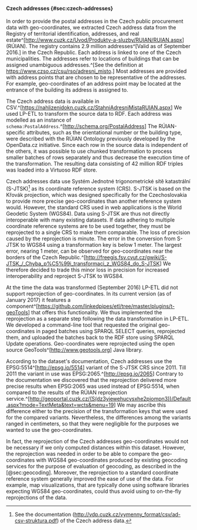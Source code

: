 #### Czech addresses {#sec:czech-addresses}

In order to provide the postal addresses in the Czech public procurement data with geo-coordinates, we extracted Czech address data from the Registry of territorial identification, addresses, and real estate^[<http://www.cuzk.cz/Uvod/Produkty-a-sluzby/RUIAN/RUIAN.aspx>] (RÚIAN).
The registry contains 2.9 million addresses^[Valid as of September 2016.] in the Czech Republic.
Each address is linked to one of the Czech municipalities.
The addresses refer to locations of buildings that can be assigned unambiguous addresses.^[See the definition at <https://www.czso.cz/csu/rso/adresni_misto>.]
Most addresses are provided with address points that are chosen to be representative of the addresses.
For example, geo-coordinates of an address point may be located at the entrance of the building its address is assigned to.

The Czech address data is available in CSV.^[<https://nahlizenidokn.cuzk.cz/StahniAdresniMistaRUIAN.aspx>]
We used LP-ETL to transform the source data to RDF.
Each address was modelled as an instance of `schema:PostalAddress`.^[<http://schema.org/PostalAddress>]
The RÚIAN-specific attributes, such as the orientational number or the building type, were described with the RÚIAN Ontology previously developed by the OpenData.cz initiative.
Since each row in the source data is independent of the others, it was possible to use chunked transformation to process smaller batches of rows separately and thus decrease the execution time of the transformation.
The resulting data consisting of 42 million RDF triples was loaded into a Virtuoso RDF store. 

Czech addresses data use Systém Jednotné trigonometrické sítě katastrální (S-JTSK)[^S-JTSK] as its coordinate reference system (CRS).
S-JTSK is based on the Křovák projection, which was designed specifically for the Czechoslovakia to provide more precise geo-coordinates than another reference system would.
However, the standard CRS used in web applications is the World Geodetic System (WGS84).
Data using S-JTSK are thus not directly interoperable with many existing datasets.
If data adhering to multiple coordinate reference systems are to be used together, they must be reprojected to a single CRS to make them comparable.
The loss of precision caused by the reprojection is minute.
The error in the conversion from S-JTSK to WGS84 using a transformation key is below 1 meter.
The largest error, nearing 1 meter, can be observed for geo-coordinates near the borders of the Czech Republic.^[<http://freegis.fsv.cvut.cz/gwiki/S-JTSK_/_Chyba_p%C5%99i_transformaci_z_WGS84_do_S-JTSK>]
We therefore decided to trade this minor loss in precision for increased interoperability and reproject S-JTSK to WGS84.

At the time the data was transformed (September 2016) LP-ETL did not support reprojection of geo-coordinates.
In its current version (as of January 2017) it features a component^[<https://github.com/linkedpipes/etl/tree/master/plugins/t-geoTools>] that offers this functionality. 
We thus implemented the reprojection as a separate step following the data transformation in LP-ETL.
We developed a command-line tool that requested the original geo-coordinates in paged batches using SPARQL SELECT queries, reprojected them, and uploaded the batches back to the RDF store using SPARQL Update operations.
Geo-coordinates were reprojected using the open source GeoTools^[<http://www.geotools.org>] Java library.

According to the dataset's documentation, Czech addresses use the EPSG:5514^[<http://epsg.io/5514>] variant of the S-JTSK CRS since 2011. 
Till 2011 the variant in use was EPSG:2065.^[<http://epsg.io/2065>]
Contrary to the documentation we discovered that the reprojection delivered more precise results when EPSG:2065 was used instead of EPSG:5514, when compared to the results of the RÚIAN reprojection service.^[<http://geoportal.cuzk.cz/(S(dz3yiewehucysxhe2piompn3))/Default.aspx?mode=TextMeta&text=wcts&menu=19>]
We may ascribe this difference either to the precision of the transformation keys that were used for the compared variants.
Nevertheless, the differences among the variants ranged in centimeters, so that they were negligible for the purposes we wanted to use the geo-coordinates.

In fact, the reprojection of the Czech addresses geo-coordinates would not be necessary if we only computed distances within this dataset.
However, the reprojection was needed in order to be able to compare the geo-coordinates with WGS84 geo-coordinates produced by existing geocoding services for the purpose of evaluation of geocoding, as described in the [@sec:geocoding].
Moreover, the reprojection to a standard coordinate reference system generally improved the ease of use of the data.
For example, map visualizations, that are typically done using software libraries expecting WGS84 geo-coordinates, could thus avoid using to on-the-fly reprojections of the data. 

[^S-JTSK]: See the documentation (<http://vdp.cuzk.cz/vymenny_format/csv/ad-csv-struktura.pdf>) of the Czech address data.

